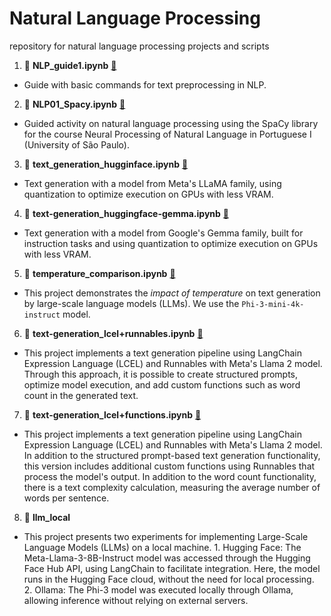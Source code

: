 # Natural Language Processing
repository for natural language processing projects and scripts

1. 📄 **NLP_guide1.ipynb** [🔗](https://github.com/thiagotims/nlp/blob/main/NLP_guide1.ipynb)
  - Guide with basic commands for text preprocessing in NLP.
2. 📄 **NLP01_Spacy.ipynb** [🔗](https://github.com/thiagotims/nlp/blob/main/NLP01_Spacy.ipynb)
  - Guided activity on natural language processing using the SpaCy library for the course Neural Processing of Natural Language in Portuguese I (University of São Paulo).
3. 📄 **text_generation_hugginface.ipynb** [🔗](https://github.com/thiagotims/nlp/blob/main/text_generation_hugginface.ipynb)
  - Text generation with a model from Meta's LLaMA family, using quantization to optimize execution on GPUs with less VRAM.
4. 📄 **text-generation_huggingface-gemma.ipynb** [🔗](https://github.com/thiagotims/nlp/blob/main/text-generation_huggingface_gemma.ipynb)
  - Text generation with a model from Google's Gemma family, built for instruction tasks and using quantization to optimize execution on GPUs with less VRAM.
5. 📄 **temperature_comparison.ipynb** [🔗](https://github.com/thiagotims/nlp/blob/main/temperature_comparison.ipynb)
  - This project demonstrates the *impact of temperature* on text generation by large-scale language models (LLMs). We use the `Phi-3-mini-4k-instruct` model.
6.  📄 **text-generation_lcel+runnables.ipynb** [🔗](https://github.com/thiagotims/nlp/blob/main/text_generation_lcel%2Brunnables.ipynb)
  - This project implements a text generation pipeline using LangChain Expression Language (LCEL) and Runnables with Meta's Llama 2 model. Through this approach, it is possible to create structured prompts, optimize model execution, and add custom functions such as word count in the generated text.
7.  📄 **text-generation_lcel+functions.ipynb** [🔗](https://github.com/thiagotims/nlp/blob/main/text_generation_lcel%2Bfunctions.ipynb)
  - This project implements a text generation pipeline using LangChain Expression Language (LCEL) and Runnables with Meta's Llama 2 model. In addition to the structured prompt-based text generation functionality, this version includes additional custom functions using Runnables that process the model's output. In addition to the word count functionality, there is a text complexity calculation, measuring the average number of words per sentence.
8. 📄 **llm_local**
  - This project presents two experiments for implementing Large-Scale Language Models (LLMs) on a local machine. 1. Hugging Face: The Meta-Llama-3-8B-Instruct model was accessed through the Hugging Face Hub API, using LangChain to facilitate integration. Here, the model runs in the Hugging Face cloud, without the need for local processing. 2. Ollama: The Phi-3 model was executed locally through Ollama, allowing inference without relying on external servers.
